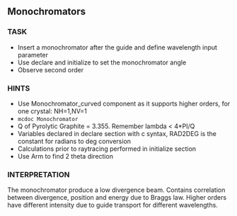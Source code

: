 ## Monochromators
### TASK
* Insert a monochromator after the guide and define wavelength input parameter
* Use declare and initialize to set the monochromator angle
* Observe second order

### HINTS
* Use Monochromator_curved component as it supports higher orders, for one crystal: NH=1,NV=1
* ```mcdoc Monochromator```
* Q of Pyrolytic Graphite = 3.355. Remember lambda < 4*PI/Q
* Variables declared in declare section with c syntax, RAD2DEG is the constant for radians to deg conversion
* Calculations prior to raytracing performed in initialize section
* Use Arm to find 2 theta direction

### INTERPRETATION
The monochromator produce a low divergence beam. Contains correlation between divergence, position and energy due to Braggs law. Higher orders have different intensity due to guide transport for different wavelengths. 
